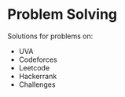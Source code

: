 # Problem Solving
Solutions for problems on:
- UVA
- Codeforces
- Leetcode
- Hackerrank
- Challenges
